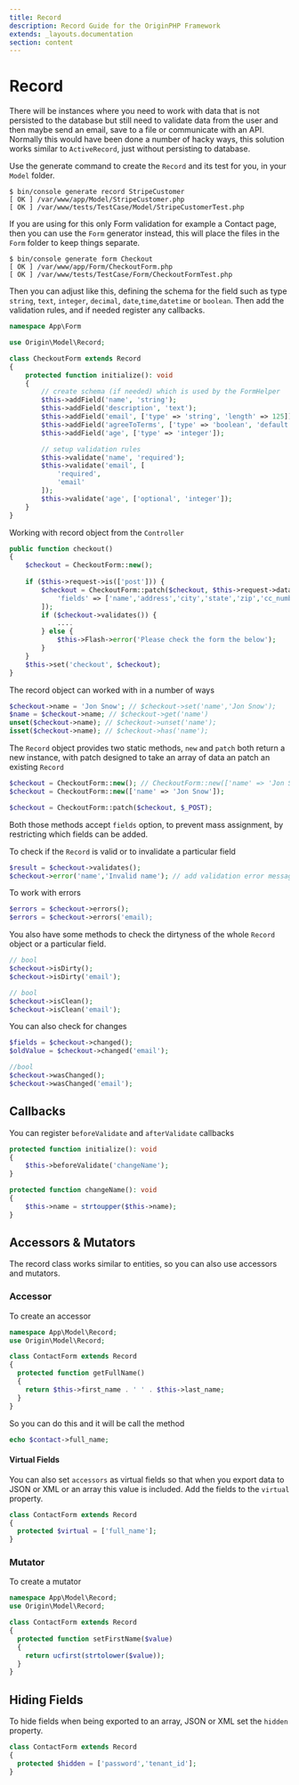 ```yaml
---
title: Record
description: Record Guide for the OriginPHP Framework
extends: _layouts.documentation
section: content
---
```

# Record

There will be instances where you need to work with data that is not persisted to the database but still need to validate data from the user and then maybe send an email, save to a file or communicate with an API. Normally this would have been done a number of hacky ways, this solution works similar to `ActiveRecord`, just without persisting to database.

Use the generate command to create the `Record` and its test for you, in your `Model` folder. 

```linux
$ bin/console generate record StripeCustomer
[ OK ] /var/www/app/Model/StripeCustomer.php
[ OK ] /var/www/tests/TestCase/Model/StripeCustomerTest.php
```

If you are using for this only Form validation for example a Contact page, then you can use the `Form` generator instead, this will place the files in the `Form` folder to keep things separate.

```linux
$ bin/console generate form Checkout
[ OK ] /var/www/app/Form/CheckoutForm.php
[ OK ] /var/www/tests/TestCase/Form/CheckoutFormTest.php
```

Then you can adjust like this, defining the schema for the field such as type `string`, `text`, `integer`, `decimal`, `date`,`time`,`datetime` or `boolean`. Then add the validation rules, and if needed register any callbacks.

```php
namespace App\Form

use Origin\Model\Record;

class CheckoutForm extends Record
{
    protected function initialize(): void
    {
        // create schema (if needed) which is used by the FormHelper
        $this->addField('name', 'string');
        $this->addField('description', 'text');
        $this->addField('email', ['type' => 'string', 'length' => 125]);
        $this->addField('agreeToTerms', ['type' => 'boolean', 'default' => true]);
        $this->addField('age', ['type' => 'integer']);

        // setup validation rules
        $this->validate('name', 'required');
        $this->validate('email', [
            'required',
            'email'
        ]);
        $this->validate('age', ['optional', 'integer']);
    }
}
```

Working with record object from the `Controller`

```php
public function checkout()
{
    $checkout = CheckoutForm::new();
    
    if ($this->request->is(['post'])) {
        $checkout = CheckoutForm::patch($checkout, $this->request->data(), [
            'fields' => ['name','address','city','state','zip','cc_number','cc_expiry']
        ]);
        if ($checkout->validates()) {
            ....
        } else {
            $this->Flash->error('Please check the form the below');
        }
    }
    $this->set('checkout', $checkout);
}

```

The record object can worked with in a number of ways

```php
$checkout->name = 'Jon Snow'; // $checkout->set('name','Jon Snow');
$name = $checkout->name; // $checkout->get('name')
unset($checkout->name); // $checkout->unset('name');
isset($checkout->name); // $checkout->has('name');
```

The `Record` object provides two static methods, `new` and `patch` both return a new instance, with patch designed to take an array of data an patch an existing `Record`

```php
$checkout = CheckoutForm::new(); // CheckoutForm::new(['name' => 'Jon Snow']);
$checkout = CheckoutForm::new(['name' => 'Jon Snow']);

$checkout = CheckoutForm::patch($checkout, $_POST);
```

Both those methods accept `fields` option, to prevent mass assignment, by restricting which fields
can be added.

To check if the `Record` is valid or to invalidate a particular field

```php
$result = $checkout->validates();
$checkout->error('name','Invalid name'); // add validation error messages manually
```

To work with errors

```php
$errors = $checkout->errors();
$errors = $checkout->errors('email);
```

You also have some methods to check the dirtyness of the whole `Record` object or a particular field.

```php
// bool
$checkout->isDirty();
$checkout->isDirty('email');

// bool
$checkout->isClean();
$checkout->isClean('email');
```

You can also check for changes

```php
$fields = $checkout->changed();
$oldValue = $checkout->changed('email');

//bool
$checkout->wasChanged();
$checkout->wasChanged('email');
```

## Callbacks

You can register `beforeValidate` and `afterValidate` callbacks

```php
protected function initialize(): void
{
    $this->beforeValidate('changeName');
}

protected function changeName(): void
{
    $this->name = strtoupper($this->name);
}
```


## Accessors & Mutators

The record class works similar to entities, so you can also use accessors and mutators.

### Accessor

To create an accessor

```php
namespace App\Model\Record;
use Origin\Model\Record;

class ContactForm extends Record
{
  protected function getFullName()
  {
    return $this->first_name . ' ' . $this->last_name;
  }
}
```

So you can do this and it will be call the method

```php
echo $contact->full_name;
```

#### Virtual Fields

You can also set `accessors` as virtual fields so that when you export data to JSON or XML or an array this value is included. Add the fields to the `virtual` property.

```php
class ContactForm extends Record
{
  protected $virtual = ['full_name'];
}
```

### Mutator

To create a mutator

```php
namespace App\Model\Record;
use Origin\Model\Record;

class ContactForm extends Record
{
  protected function setFirstName($value)
  {
    return ucfirst(strtolower($value));
  }
}
```

## Hiding Fields

To hide fields when being exported to an array, JSON or XML set the `hidden` property.

```php
class ContactForm extends Record
{
  protected $hidden = ['password','tenant_id'];
}
```
